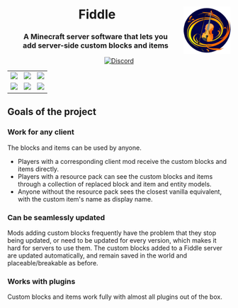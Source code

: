 
<div align="center">
 
  <h1><img src="logo.png" alt="Gale logo" width="21%" align="right"> &nbsp;Fiddle</h1>
  <h3>A Minecraft server software that lets you<br>add server-side custom blocks and items</h3>

[![Discord](https://img.shields.io/discord/1091830813240348732?color=5865F2&label=discord&style=for-the-badge)](https://discord.gg/EduvcVmKS7)
</div>

<table><tr><td><img src="https://media.discordapp.net/attachments/730768222298701824/1004518312295800853/6_fire.png"></td><td><img src="https://media.discordapp.net/attachments/730768222298701824/1004518309028450344/1_bookshelves.png"></td><td><img src="https://media.discordapp.net/attachments/730768222298701824/1004518310123143268/3_stone.png"></td></tr><tr><td><img src="https://media.discordapp.net/attachments/849617367214587924/994942217678487602/2022-07-08_14.16.47.png"></td><td><img src="https://media.discordapp.net/attachments/730768222298701824/1004518313247907880/8_newblocks.png"></td><td><img src="https://media.discordapp.net/attachments/730768222298701824/1004518314548142100/10_concrete.png"></td></tr></table>

## Goals of the project

### Work for any client

The blocks and items can be used by anyone.
* Players with a corresponding client mod receive the custom blocks and items directly.
* Players with a resource pack can see the custom blocks and items through a collection of replaced block and item and entity models.
* Anyone without the resource pack sees the closest vanilla equivalent, with the custom item's name as display name.

### Can be seamlessly updated

Mods adding custom blocks frequently have the problem that they stop being updated, or need to be updated for every version, which makes it hard for servers to use them. The custom blocks added to a Fiddle server are updated automatically, and remain saved in the world and placeable/breakable as before.

### Works with plugins

Custom blocks and items work fully with almost all plugins out of the box.